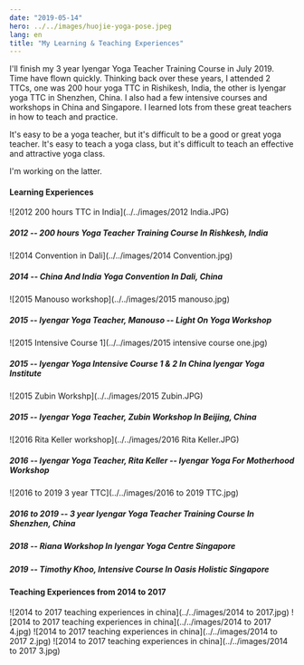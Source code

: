 ```yaml
---
date: "2019-05-14"
hero: ../../images/huojie-yoga-pose.jpeg
lang: en
title: "My Learning & Teaching Experiences"
---
```


I'll finish my 3 year Iyengar Yoga Teacher Training Course in July 2019. Time have flown quickly. Thinking back over these years, I attended 2 TTCs, one was 200 hour yoga TTC in Rishikesh, India, the other is Iyengar yoga TTC in Shenzhen, China. I also had a few intensive courses and workshops in China and Singapore. I learned lots from these great teachers in how to teach and practice.

It's easy to be a yoga teacher, but it's difficult to be a good or great yoga teacher. It's easy to teach a yoga class, but it's difficult to teach an effective and attractive yoga class.

I'm working on the latter.

#### Learning Experiences
![2012 200 hours TTC in India](../../images/2012 India.JPG)
##### 2012 -- 200 hours Yoga Teacher Training Course In Rishkesh, India

![2014 Convention in Dali](../../images/2014 Convention.jpg)
##### 2014 -- China And India Yoga Convention In Dali, China

![2015 Manouso workshop](../../images/2015 manouso.jpg)
##### 2015 -- Iyengar Yoga Teacher, Manouso -- Light On Yoga Workshop

![2015 Intensive Course 1](../../images/2015 intensive course one.jpg)
##### 2015 -- Iyengar Yoga Intensive Course 1 & 2 In China Iyengar Yoga Institute

![2015 Zubin Workshp](../../images/2015 Zubin.JPG)
##### 2015 -- Iyengar Yoga Teacher, Zubin Workshop In Beijing, China

![2016 Rita Keller workshop](../../images/2016 Rita Keller.JPG)
##### 2016 -- Iyengar Yoga Teacher, Rita Keller -- Iyengar Yoga For Motherhood Workshop

![2016 to 2019 3 year TTC](../../images/2016 to 2019 TTC.jpg)
##### 2016 to 2019 -- 3 year Iyengar Yoga Teacher Training Course In Shenzhen, China

##### 2018 -- Riana Workshop In Iyengar Yoga Centre Singapore

##### 2019 -- Timothy Khoo, Intensive Course In Oasis Holistic Singapore


#### Teaching Experiences from 2014 to 2017
![2014 to 2017 teaching experiences in china](../../images/2014 to 2017.jpg)
![2014 to 2017 teaching experiences in china](../../images/2014 to 2017 4.jpg)
![2014 to 2017 teaching experiences in china](../../images/2014 to 2017 2.jpg)
![2014 to 2017 teaching experiences in china](../../images/2014 to 2017 3.jpg)

